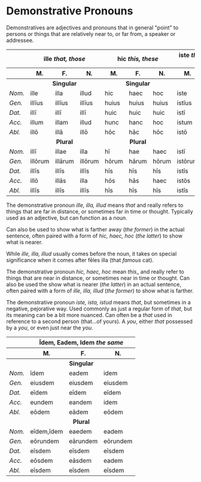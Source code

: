 # Demonstrative Pronouns

Demonstratives are adjectives and pronouns that in general "point" to persons or things that are relatively near to, or far from, a speaker or addressee.

<table>
  <thead>
    <tr>
      <th></th>
      <th colspan="3">
        <span style="font-weight:bold">ille</span>
        <span style="font-style: italic;">that, those</span>
      </th>
      <th colspan="3">
        <span style="font-weight:bold">hic</span>
        <span style="font-style: italic;">this, these</span>
      </th>
      <th colspan="3">
        <span style="font-weight:bold">iste</span>
        <span style="font-style: italic;">that (near you), that of yours</span>
      </th>
    </tr>
    <tr>
      <th></th>
      <th><span style="font-weight: bold;">M.</span></th>
      <th><span style="font-weight: bold;">F.</span></th>
      <th><span style="font-weight: bold;">N.</span></th>
      <th><span style="font-weight: bold;">M.</span></th>
      <th><span style="font-weight: bold;">F.</span></th>
      <th><span style="font-weight: bold;">N.</span></th>
      <th><span style="font-weight: bold;">M.</span></th>
      <th><span style="font-weight: bold;">F.</span></th>
      <th><span style="font-weight: bold;">N.</span></th>
    </tr>
  </thead>
  <tbody>
    <tr>
      <td></td>
      <td colspan="3">
        <div style="font-weight: bold; text-align: center;">Singular</div>
      </td>
      <td colspan="3">
        <div style="font-weight: bold; text-align: center;">Singular</div>
      </td>
      <td colspan="3">
        <div style="font-weight: bold; text-align: center;">Singular</div>
      </td>
    </tr>
    <tr>
      <td><span style="font-style: italic;">Nom.</span></td>
      <td>ille</td>
      <td>illa</td>
      <td>illud</td>
      <td>hic</td>
      <td>haec</td>
      <td>hoc</td>
      <td>iste</td>
      <td>ista</td>
      <td>istud</td>
    </tr>
    <tr>
      <td><span style="font-style: italic;">Gen.</span></td>
      <td>illīus</td>
      <td>illīus</td>
      <td>illīus</td>
      <td>huius</td>
      <td>huius</td>
      <td>huius</td>
      <td>istīus</td>
      <td>istīus</td>
      <td>istīus</td>
    </tr>
    <tr>
      <td><span style="font-style: italic;">Dat.</span></td>
      <td>illī</td>
      <td>illī</td>
      <td>illī</td>
      <td>huic</td>
      <td>huic</td>
      <td>huic</td>
      <td>istī</td>
      <td>istī</td>
      <td>istī</td>
    </tr>
    <tr>
      <td><span style="font-style: italic;">Acc.</span></td>
      <td>illum</td>
      <td>illam</td>
      <td>illud</td>
      <td>hunc</td>
      <td>hanc</td>
      <td>hoc</td>
      <td>istum</td>
      <td>istam</td>
      <td>istud</td>
    </tr>
    <tr>
      <td><span style="font-style: italic;">Abl.</span></td>
      <td>illō</td>
      <td>illā</td>
      <td>illō</td>
      <td>hōc</td>
      <td>hāc</td>
      <td>hōc</td>
      <td>istō</td>
      <td>istā</td>
      <td>istō</td>
    </tr>
    <tr>
      <td></td>
      <td colspan="3">
        <div style="font-weight: bold; text-align: center;">Plural</div>
      </td>
      <td colspan="3">
        <div style="font-weight: bold; text-align: center;">Plural</div>
      </td>
      <td colspan="3">
        <div style="font-weight: bold; text-align: center;">Plural</div>
      </td>
    </tr>
    <tr>
      <td><span style="font-style: italic;">Nom.</span></td>
      <td>illī</td>
      <td>illae</td>
      <td>illa</td>
      <td>hī</td>
      <td>hae</td>
      <td>haec</td>
      <td>istī</td>
      <td>istae</td>
      <td>ista</td>
    </tr>
    <tr>
      <td><span style="font-style: italic;">Gen.</span></td>
      <td>illōrum</td>
      <td>illārum</td>
      <td>illōrum</td>
      <td>hōrum</td>
      <td>hārum</td>
      <td>hōrum</td>
      <td>istōrum</td>
      <td>istārum</td>
      <td>istōrum</td>
    </tr>
    <tr>
      <td><span style="font-style: italic;">Dat.</span></td>
      <td>illīs</td>
      <td>illīs</td>
      <td>illīs</td>
      <td>hīs</td>
      <td>hīs</td>
      <td>hīs</td>
      <td>istīs</td>
      <td>istīs</td>
      <td>istīs</td>
    </tr>
    <tr>
      <td><span style="font-style: italic;">Acc.</span></td>
      <td>illō</td>
      <td>illās</td>
      <td>illa</td>
      <td>hōs</td>
      <td>hās</td>
      <td>haec</td>
      <td>istōs</td>
      <td>istās</td>
      <td>ista</td>
    </tr>
    <tr>
      <td><span style="font-style: italic;">Abl.</span></td>
      <td>illīs</td>
      <td>illīs</td>
      <td>illīs</td>
      <td>hīs</td>
      <td>hīs</td>
      <td>hīs</td>
      <td>istīs</td>
      <td>istīs</td>
      <td>istīs</td>
    </tr>
  </tbody>
</table>

The demonstrative pronoun _ille, illa, illud_ means _that_ and really refers to things that are far in distance, or sometimes far in time or thought.  Typically used as an adjective, but can function as a noun.  

Can also be used to show what is farther away (_the former_) in the actual sentence, often paired with a form of _hic, haec, hoc_ (_the latter_) to show what is nearer.

While _ille, illa, illud_ usually comes before the noun, it takes on special significance when it comes after fēles illa (that _famous_ cat).

The demonstrative pronoun _hic, haec, hoc_ mean _this__ and really refer to things that are near in distance, or sometimes near in time or thought.  Can also be used the show what is nearer (_the latter_) in an actual sentence, often paired with a form of _ille, illa, illud_ (_the former_) to show what is farther.

The demonstrative pronoun _iste, ista, istud_ means _that_, but sometimes in a negative, pejorative way.  Used commonly as just a regular form of _that_, but its meaning can be a bit more nuanced.  Can often be a _that_ used in reference to a second person (that...of yours).  A _you_, either _that_ possessed by a _you_, or even just near the _you_.

<table>
  <thead>
    <tr>
      <th></th>
      <th colspan="3">
        <span style="font-weight:bold">Īdem, Eadem, Idem</span>
        <span style="font-style: italic;">the same</span>
      </th>
    </tr>
    <tr>
      <th></th>
      <th>
        <div style="font-weight: bold; text-align: center;">M.</div>
      </th>
      <th>
        <div style="font-weight: bold; text-align: center;">F.</div>
      </th>
      <th>
        <div style="font-weight: bold; text-align: center;">N.</div>
      </th>
    </tr>
  </thead>
  <tbody>
    <tr>
      <td></td>
      <td colspan="3">
        <div style="font-weight: bold; text-align: center;">Singular</div>
      </td>
    </tr>
    <tr>
      <td><span style="font-style: italic;">Nom.</span></td>
      <td>īdem</td>
      <td>eadem</td>
      <td>idem</td>
    </tr>
    <tr>
      <td><span style="font-style: italic;">Gen.</span></td>
      <td>eiusdem</td>
      <td>eiusdem</td>
      <td>eiusdem</td>
    </tr>
    <tr>
      <td><span style="font-style: italic;">Dat.</span></td>
      <td>eīdem</td>
      <td>eīdem</td>
      <td>eīdem</td>
    </tr>
    <tr>
      <td><span style="font-style: italic;">Acc.</span></td>
      <td>eundem</td>
      <td>eandem</td>
      <td>idem</td>
    </tr>
    <tr>
      <td><span style="font-style: italic;">Abl.</span></td>
      <td>eōdem</td>
      <td>eādem</td>
      <td>eōdem</td>
    </tr>
    <tr>
      <td></td>
      <td colspan="3">
        <div style="font-weight: bold; text-align: center;">Plural</div>
      </td>
    </tr>
    <tr>
      <td><span style="font-style: italic;">Nom.</span></td>
      <td>eīdem,īdem</td>
      <td>eaedem</td>
      <td>eadem</td>
    </tr>
    <tr>
      <td><span style="font-style: italic;">Gen.</span></td>
      <td>eōrundem</td>
      <td>eārundem</td>
      <td>eōrundem</td>
    </tr>
    <tr>
      <td><span style="font-style: italic;">Dat.</span></td>
      <td>eīsdem</td>
      <td>eīsdem</td>
      <td>eīsdem</td>
    </tr>
    <tr>
      <td><span style="font-style: italic;">Acc.</span></td>
      <td>eōsdem</td>
      <td>eāsdem</td>
      <td>eadem</td>
    </tr>
    <tr>
      <td><span style="font-style: italic;">Abl.</span></td>
      <td>eīsdem</td>
      <td>eīsdem</td>
      <td>eīsdem</td>
    </tr>
  </tbody>
</table>
